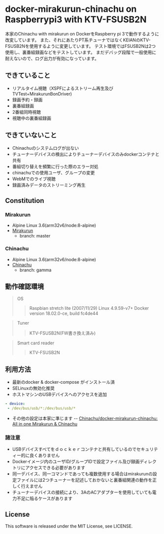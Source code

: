 # docker-mirakurun-chinachu on Raspberrypi3 with KTV-FSUSB2N
本家のChinachu with mirakurun on DockerをRaspberry pi 3で動作するように改変しています。
また、それにあたりPT系チューナではなくKEIANのKTV-FSUSB2Nを使用するように変更しています。
テスト環境ではFSUSB2Nは2つ使用し、裏番組録画などをテストしています。
まだデバッグ段階で一般使用に耐えないので、ログ出力が有効になっています。

## できていること
- リアルタイム視聴（XSPFによるストリーム再生及びTVTest+MirakurunBonDriver)
- 録画予約・録画
- 裏番組録画
- 2番組同時視聴
- 視聴中の裏番組録画

## できていないこと
- Chinachuのシステムログが出ない
- チューナーデバイスの検出によりチューナーデバイスのみdockerコンテナと共有
- 番組切り替えを頻繁に行った際のエラー対処
- chinachuでの使用ユーザ、グループの変更
- WebMでのライブ視聴
- 録画済みデータのストリーミング再生

## Constitution
### Mirakurun
- Alpine Linux 3.6(arm32v6/node:8-alpine)
- [Mirakurun](https://github.com/kanreisa/Mirakurun)
  - branch: master

### Chinachu
- Alpine Linux 3.6(arm32v6/node:8-alpine)
- [Chinachu](https://github.com/kanreisa/Chinachu)
  - branch: gamma

## 動作確認環境
> OS
>>Raspbian stretch lite (2007/11/29)
>> Linux 4.9.59-v7+
>Docker
>>version 18.02.0-ce, build fc4de44  

>Tuner
>>KTV-FSUSB2N(FW書き換え済み)

>Smart card reader
>>KTV-FSUSB2N

## 利用方法
- 最新のdocker & docker-compose がインストール済
- SELinuxの無効化推奨
- ホストマシンのUSBデバイスへのアクセスを追加
```docker-compose.yml
- device:
 - /dev/bus/usb/*:/dev/bus/usb/*
```

- その他の設定は本家に準じます
-- [Chinachu/docker-mirakurun-chinachu: All in one Mirakurun & Chinachu](https://github.com/Chinachu/docker-mirakurun-chinachu)

### 諸注意
- USBデバイスすべてをｄｏｃｋｅｒコンテナと共有しているのでセキュリティー的に良くありません
- Dockerイメージ内のユーザID/グループIDで設定ファイル及び録画ディレクトリにアクセスできる必要があります
- 同一デバイス、同一コマンドであっても複数使用する場合はmirakurunの設定ファイルには2つチューナーを記述しておかないと裏番組関連の動作を正しく行えません
- チューナーデバイスの接続により、3AのACアダプターを使用していても電力不足に陥るケースがあります

## License
This software is released under the MIT License, see LICENSE.
